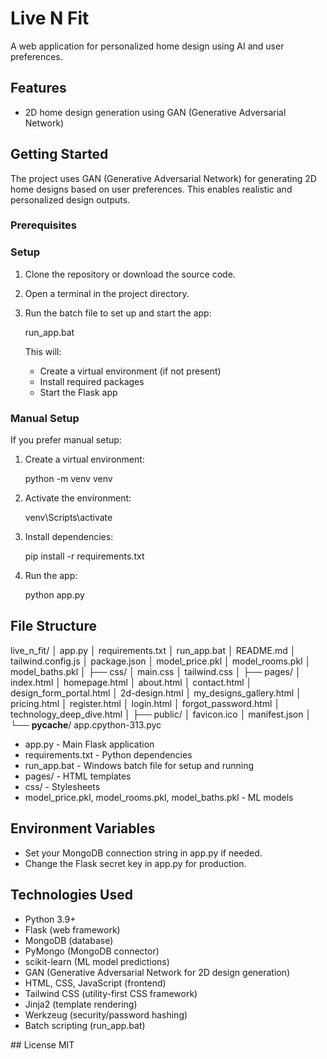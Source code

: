 # Live N Fit

A web application for personalized home design using AI and user preferences.

## Features
 - 2D home design generation using GAN (Generative Adversarial Network)

## Getting Started
 The project uses GAN (Generative Adversarial Network) for generating 2D home designs based on user preferences. This enables realistic and personalized design outputs.

### Prerequisites

### Setup
1. Clone the repository or download the source code.
2. Open a terminal in the project directory.
3. Run the batch file to set up and start the app:
	
	run_app.bat
	
	This will:
	- Create a virtual environment (if not present)
	- Install required packages
	- Start the Flask app

### Manual Setup
If you prefer manual setup:
1. Create a virtual environment:
	
	python -m venv venv
	
2. Activate the environment:
	
	venv\Scripts\activate
	
3. Install dependencies:
	
	pip install -r requirements.txt
	
4. Run the app:
	
	python app.py
	


## File Structure


live_n_fit/
│   app.py
│   requirements.txt
│   run_app.bat
│   README.md
│   tailwind.config.js
│   package.json
│   model_price.pkl
│   model_rooms.pkl
│   model_baths.pkl
│
├── css/
│     main.css
│     tailwind.css
│
├── pages/
│     index.html
│     homepage.html
│     about.html
│     contact.html
│     design_form_portal.html
│     2d-design.html
│     my_designs_gallery.html
│     pricing.html
│     register.html
│     login.html
│     forgot_password.html
│     technology_deep_dive.html
│
├── public/
│     favicon.ico
│     manifest.json
│
└── __pycache__/
	app.cpython-313.pyc


- app.py - Main Flask application
- requirements.txt - Python dependencies
- run_app.bat - Windows batch file for setup and running
- pages/ - HTML templates
- css/ - Stylesheets
- model_price.pkl, model_rooms.pkl, model_baths.pkl - ML models

## Environment Variables
- Set your MongoDB connection string in app.py if needed.
- Change the Flask secret key in app.py for production.

## Technologies Used

- Python 3.9+
- Flask (web framework)
- MongoDB (database)
- PyMongo (MongoDB connector)
- scikit-learn (ML model predictions)
- GAN (Generative Adversarial Network for 2D design generation)
- HTML, CSS, JavaScript (frontend)
- Tailwind CSS (utility-first CSS framework)
- Jinja2 (template rendering)
- Werkzeug (security/password hashing)
- Batch scripting (run_app.bat)

## License
MIT
